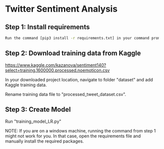 # Twitter Sentiment Analysis 

## Step 1:  Install requirements
```bash
Run the command [pip3 install -r requirements.txt] in your command prompt.
```

## Step 2: Download training data from Kaggle

https://www.kaggle.com/kazanova/sentiment140?select=training.1600000.processed.noemoticon.csv

In your downloaded project location, navigate to folder "dataset" and add Kaggle training data.

Rename training data file to "processed_tweet_dataset.csv".

## Step 3: Create Model

Run "training_model_LR.py"


NOTE: If you are on a windows machine, running the command from step 1 might not work for you. In that case, open the requirements file and manually install the required packages.
